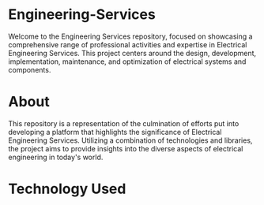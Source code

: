 # Engineering-Services
Welcome to the Engineering Services repository, focused on showcasing a comprehensive range of professional activities and expertise in Electrical Engineering Services. This project centers around the design, development, implementation, maintenance, and optimization of electrical systems and components.

# About
This repository is a representation of the culmination of efforts put into developing a platform that highlights the significance of Electrical Engineering Services. Utilizing a combination of technologies and libraries, the project aims to provide insights into the diverse aspects of electrical engineering in today's world.

# Technology Used
